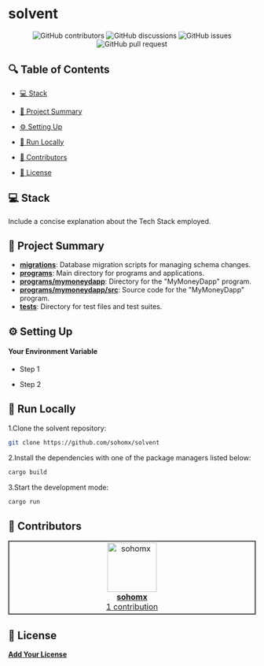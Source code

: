 # solvent

<p align="center">
<!-- <a href=https://github.com/sohomx/solvent target="_blank">
<img src='/placeholder.jpg' width="100%" alt="Banner" /> -->
</a>
</p>



<p align="center">
<img src="https://img.shields.io/github/contributors/sohomx/solvent" alt="GitHub contributors" />
<img src="https://img.shields.io/github/discussions/sohomx/solvent" alt="GitHub discussions" />
<img src="https://img.shields.io/github/issues/sohomx/solvent" alt="GitHub issues" />
<img src="https://img.shields.io/github/issues-pr/sohomx/solvent" alt="GitHub pull request" />
</p>

<p></p>
<p></p>

## 🔍 Table of Contents

* [💻 Stack](#stack)

* [📝 Project Summary](#project-summary)

* [⚙️ Setting Up](#setting-up)

* [🚀 Run Locally](#run-locally)

* [🙌 Contributors](#contributors)

* [📄 License](#license)

## 💻 Stack

Include a concise explanation about the Tech Stack employed.

## 📝 Project Summary

- [**migrations**](migrations): Database migration scripts for managing schema changes.
- [**programs**](programs): Main directory for programs and applications.
- [**programs/mymoneydapp**](programs/mymoneydapp): Directory for the "MyMoneyDapp" program.
- [**programs/mymoneydapp/src**](programs/mymoneydapp/src): Source code for the "MyMoneyDapp" program.
- [**tests**](tests): Directory for test files and test suites.

## ⚙️ Setting Up

#### Your Environment Variable

- Step 1

- Step 2

## 🚀 Run Locally
1.Clone the solvent repository:
```sh
git clone https://github.com/sohomx/solvent
```
2.Install the dependencies with one of the package managers listed below:
```bash
cargo build
```
3.Start the development mode:
```bash
cargo run
```

## 🙌 Contributors

<table style="border:1px solid #404040;text-align:center;width:100%">
<tr><td style="width:14.29%;border:1px solid #404040;">
        <a href="https://github.com/sohomx" spellcheck="false">
          <img src="https://avatars.githubusercontent.com/u/84140043?v=4?s=100" width="100px;" alt="sohomx"/>
          <br />
          <b>sohomx</b>
        </a>
        <br />
        <a href="https://github.com/sohomx/solvent/commits?author=sohomx" title="Contributions" spellcheck="false">
          1 contribution
        </a>
      </td></table>

## 📄 License

[**Add Your License**](https://choosealicense.com)
